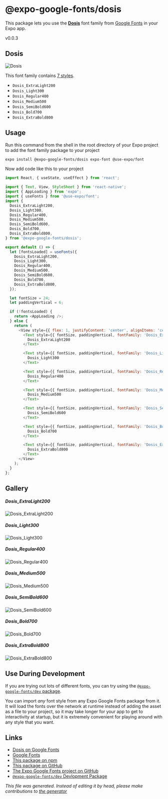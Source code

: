 # @expo-google-fonts/dosis

This package lets you use the [**Dosis**](https://fonts.google.com/specimen/Dosis) font family from [Google Fonts](https://fonts.google.com/) in your Expo app.

v0.0.3

## Dosis

![Dosis](./font-family.png)

This font family contains [7 styles](#gallery).

- `Dosis_ExtraLight200`
- `Dosis_Light300`
- `Dosis_Regular400`
- `Dosis_Medium500`
- `Dosis_SemiBold600`
- `Dosis_Bold700`
- `Dosis_ExtraBold800`

## Usage

Run this command from the shell in the root directory of your Expo project to add the font family package to your project
```sh
expo install @expo-google-fonts/dosis expo-font @use-expo/font
```

Now add code like this to your project
```js
import React, { useState, useEffect } from 'react';

import { Text, View, StyleSheet } from 'react-native';
import { AppLoading } from 'expo';
import { useFonts } from '@use-expo/font';
import {
  Dosis_ExtraLight200,
  Dosis_Light300,
  Dosis_Regular400,
  Dosis_Medium500,
  Dosis_SemiBold600,
  Dosis_Bold700,
  Dosis_ExtraBold800,
} from '@expo-google-fonts/dosis';

export default () => {
  let [fontsLoaded] = useFonts({
    Dosis_ExtraLight200,
    Dosis_Light300,
    Dosis_Regular400,
    Dosis_Medium500,
    Dosis_SemiBold600,
    Dosis_Bold700,
    Dosis_ExtraBold800,
  });

  let fontSize = 24;
  let paddingVertical = 6;

  if (!fontsLoaded) {
    return <AppLoading />;
  } else {
    return (
      <View style={{ flex: 1, justifyContent: 'center', alignItems: 'center' }}>
        <Text style={{ fontSize, paddingVertical, fontFamily: 'Dosis_ExtraLight200' }}>
          Dosis_ExtraLight200
        </Text>

        <Text style={{ fontSize, paddingVertical, fontFamily: 'Dosis_Light300' }}>
          Dosis_Light300
        </Text>

        <Text style={{ fontSize, paddingVertical, fontFamily: 'Dosis_Regular400' }}>
          Dosis_Regular400
        </Text>

        <Text style={{ fontSize, paddingVertical, fontFamily: 'Dosis_Medium500' }}>
          Dosis_Medium500
        </Text>

        <Text style={{ fontSize, paddingVertical, fontFamily: 'Dosis_SemiBold600' }}>
          Dosis_SemiBold600
        </Text>

        <Text style={{ fontSize, paddingVertical, fontFamily: 'Dosis_Bold700' }}>
          Dosis_Bold700
        </Text>

        <Text style={{ fontSize, paddingVertical, fontFamily: 'Dosis_ExtraBold800' }}>
          Dosis_ExtraBold800
        </Text>
      </View>
    );
  }
};

```

## Gallery

##### Dosis_ExtraLight200
![Dosis_ExtraLight200](./3ae9ee353b3e8df71d17a46208649ec71c145848f8db69eb86b9cc1c129304b7.ttf.png)

##### Dosis_Light300
![Dosis_Light300](./be02e69501081e964d549ca957d036bbb12e816c1d224d1ce145ca31499bdfa0.ttf.png)

##### Dosis_Regular400
![Dosis_Regular400](./313cd3d73107761779313dba36f6ec6a100a5a4daf06f4b78f8f733538936cdf.ttf.png)

##### Dosis_Medium500
![Dosis_Medium500](./b1bef4924c728f63829085fe2ca4995a6a41c495df45c5830d51bf649e273031.ttf.png)

##### Dosis_SemiBold600
![Dosis_SemiBold600](./8b8741fdb78479290fcd114044c58c9263670dd32db70b744dd56764a8d0b734.ttf.png)

##### Dosis_Bold700
![Dosis_Bold700](./4124ad4492dbb70075dd1bce8976da33cbad57f2fc10eeedc7da35592285605d.ttf.png)

##### Dosis_ExtraBold800
![Dosis_ExtraBold800](./4a7b18554b3247dd3b1384afabd828043b9a9417221c7480c2bb78a99bc4190b.ttf.png)


## Use During Development

If you are trying out lots of different fonts, you can try using the [`@expo-google-fonts/dev` package](https://github.com/expo/google-fonts/tree/master/font-packages/dev#readme).

You can import *any* font style from any Expo Google Fonts package from it. It will load the fonts
over the network at runtime instead of adding the asset as a file to your project, so it may take longer
for your app to get to interactivity at startup, but it is extremely convenient
for playing around with any style that you want.

## Links

- [Dosis on Google Fonts](https://fonts.google.com/specimen/Dosis)
- [Google Fonts](https://fonts.google.com/)
- [This package on npm](https://www.npmjs.com/package/@expo-google-fonts/dosis)
- [This package on GitHub](https://github.com/expo/google-fonts/tree/master/font-packages/dosis)
- [The Expo Google Fonts project on GitHub](https://github.com/expo/google-fonts)
- [`@expo-google-fonts/dev` Devlopment Package](https://github.com/expo/google-fonts/tree/master/font-packages/dev)


*This file was generated. Instead of editing it by head, please make contributions to [the generator](https://github.com/expo/google-fonts/tree/master/packages/generator)*
